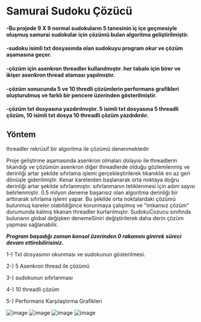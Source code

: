 # Samurai Sudoku Çözücü

#### -Bu projede  9 X 9 normal sudokuların 5 tanesinin iç içe geçmesiyle oluşmuş samurai sudokular için çözümü bulan algoritma geliştirilmiştir.

#### -sudoku isimli txt dosyasında olan sudokuyu program okur ve çözüm aşamasına geçer.

#### -çözüm için asenkron threadler kullanılmıştır. her tabalo için birer ve ikişer asenkron thread ataması yapılmıştır.

#### -çözüm sonucunda 5 ve 10 thredli çözümlerin performans grafikleri oluşturulmuş ve farklı bir pencere üzerinden gösterilmiştir.

#### -çözüm txt dosyasına yazdırılmıştır. 5 isimli txt dosyasına  5 threadli çözüm, 10 isimli txt dosya 10 threadli çözüm yazdıdırılır.




## Yöntem

threadler rekrüsif bir algoritma ile  çözümü denenmektedir

Proje geliştirme aşamasında asenkron olmaları dolayısı ile threadlerin tıkandığı ve çözümün asenkron diğer threadlerde olduğu gözlemlenmiş ve derinliği artar şekilde sıfırlama işlemi gerçekleştirilerek tıkanıklık en az geri dönüşle giderilmiştir. Kenar karelerden başlanarak orta noktaya doğru derinliği artar şekilde sıfırlanmıştır. sıfırlanmanın tetiklenmesi için adım sayısı belirlenmiştir. 0.5 milyon deneme başarısız olan algoritma derinliği bir arttırarak sıfırlama işlemi yapar. Bu şekilde orta noktalardaki çözümü bulunmuş kareler olabildiğince korunmaya çalışılmış ve "imkansız çözüm" durumunda kalmış tıkanan threadler kurtarılmıştır. SudokuCozucu sınıfında bulunann global değişken denemeSiniri değiştirilerek daha derin çözüm yapması sağlanabilir.



***Program başadığı zaman konsol üzerinden 0 rakamını girerek süreci devam ettirebilirisiniz.***
 
 1-) Txt dosyasının okunması ve sudokunun gösterilmesi. 
 
 2-) 5 Asenkron thread ile çözümü
 
 3-) sudokunun sıfırlanması
 
 4-) 10 threadli çözüm
 
 5-) Performans Karşılaştırma Grafikleri
 


![image](https://user-images.githubusercontent.com/121980906/212634768-a63b7ec1-a26a-4345-919c-45aa92a4a379.png)
![image](https://user-images.githubusercontent.com/121980906/212635769-f8ee0c29-460b-48b3-a32c-edea654c94ad.png)
![image](https://user-images.githubusercontent.com/121980906/212635893-9e141ec8-efae-4ec0-8bbd-9e36a6aad7bd.png)
![image](https://user-images.githubusercontent.com/121980906/212635980-b8b48d62-aff0-47f9-8e01-95a83bb3e01a.png)


